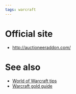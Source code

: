 ```yaml
---
tags: warcraft
---
```


# Official site

-   <http://auctioneeraddon.com/>

# See also

-   [World of Warcraft tips](/wiki/World_of_Warcraft_tips)
-   [Warcraft gold guide](/wiki/Warcraft_gold_guide)

